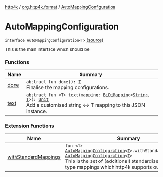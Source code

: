[http4k](../../index.md) / [org.http4k.format](../index.md) / [AutoMappingConfiguration](./index.md)

# AutoMappingConfiguration

`interface AutoMappingConfiguration<T>` [(source)](https://github.com/http4k/http4k/blob/master/http4k-core/src/main/kotlin/org/http4k/format/AutoMappingConfiguration.kt#L20)

This is the main interface which should be

### Functions

| Name | Summary |
|---|---|
| [done](done.md) | `abstract fun done(): `[`T`](index.md#T)<br>Finalise the mapping configurations. |
| [text](text.md) | `abstract fun <T> text(mapping: `[`BiDiMapping`](../../org.http4k.lens/-bi-di-mapping/index.md)`<`[`String`](https://kotlinlang.org/api/latest/jvm/stdlib/kotlin/-string/index.html)`, `[`T`](text.md#T)`>): `[`Unit`](https://kotlinlang.org/api/latest/jvm/stdlib/kotlin/-unit/index.html)<br>Add a customised string &lt;-&gt; T mapping to this JSON instance. |

### Extension Functions

| Name | Summary |
|---|---|
| [withStandardMappings](../with-standard-mappings.md) | `fun <T> `[`AutoMappingConfiguration`](./index.md)`<`[`T`](../with-standard-mappings.md#T)`>.withStandardMappings(): `[`AutoMappingConfiguration`](./index.md)`<`[`T`](../with-standard-mappings.md#T)`>`<br>This is the set of (additional) standardised string &lt;-&gt; type mappings which http4k supports out of the box. |
